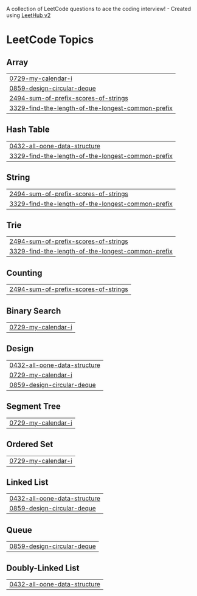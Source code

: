 A collection of LeetCode questions to ace the coding interview! - Created using [LeetHub v2](https://github.com/arunbhardwaj/LeetHub-2.0)
<!---LeetCode Topics Start-->
# LeetCode Topics
## Array
|  |
| ------- |
| [0729-my-calendar-i](https://github.com/nikhilsenju/Leetcode/tree/master/0729-my-calendar-i) |
| [0859-design-circular-deque](https://github.com/nikhilsenju/Leetcode/tree/master/0859-design-circular-deque) |
| [2494-sum-of-prefix-scores-of-strings](https://github.com/nikhilsenju/Leetcode/tree/master/2494-sum-of-prefix-scores-of-strings) |
| [3329-find-the-length-of-the-longest-common-prefix](https://github.com/nikhilsenju/Leetcode/tree/master/3329-find-the-length-of-the-longest-common-prefix) |
## Hash Table
|  |
| ------- |
| [0432-all-oone-data-structure](https://github.com/nikhilsenju/Leetcode/tree/master/0432-all-oone-data-structure) |
| [3329-find-the-length-of-the-longest-common-prefix](https://github.com/nikhilsenju/Leetcode/tree/master/3329-find-the-length-of-the-longest-common-prefix) |
## String
|  |
| ------- |
| [2494-sum-of-prefix-scores-of-strings](https://github.com/nikhilsenju/Leetcode/tree/master/2494-sum-of-prefix-scores-of-strings) |
| [3329-find-the-length-of-the-longest-common-prefix](https://github.com/nikhilsenju/Leetcode/tree/master/3329-find-the-length-of-the-longest-common-prefix) |
## Trie
|  |
| ------- |
| [2494-sum-of-prefix-scores-of-strings](https://github.com/nikhilsenju/Leetcode/tree/master/2494-sum-of-prefix-scores-of-strings) |
| [3329-find-the-length-of-the-longest-common-prefix](https://github.com/nikhilsenju/Leetcode/tree/master/3329-find-the-length-of-the-longest-common-prefix) |
## Counting
|  |
| ------- |
| [2494-sum-of-prefix-scores-of-strings](https://github.com/nikhilsenju/Leetcode/tree/master/2494-sum-of-prefix-scores-of-strings) |
## Binary Search
|  |
| ------- |
| [0729-my-calendar-i](https://github.com/nikhilsenju/Leetcode/tree/master/0729-my-calendar-i) |
## Design
|  |
| ------- |
| [0432-all-oone-data-structure](https://github.com/nikhilsenju/Leetcode/tree/master/0432-all-oone-data-structure) |
| [0729-my-calendar-i](https://github.com/nikhilsenju/Leetcode/tree/master/0729-my-calendar-i) |
| [0859-design-circular-deque](https://github.com/nikhilsenju/Leetcode/tree/master/0859-design-circular-deque) |
## Segment Tree
|  |
| ------- |
| [0729-my-calendar-i](https://github.com/nikhilsenju/Leetcode/tree/master/0729-my-calendar-i) |
## Ordered Set
|  |
| ------- |
| [0729-my-calendar-i](https://github.com/nikhilsenju/Leetcode/tree/master/0729-my-calendar-i) |
## Linked List
|  |
| ------- |
| [0432-all-oone-data-structure](https://github.com/nikhilsenju/Leetcode/tree/master/0432-all-oone-data-structure) |
| [0859-design-circular-deque](https://github.com/nikhilsenju/Leetcode/tree/master/0859-design-circular-deque) |
## Queue
|  |
| ------- |
| [0859-design-circular-deque](https://github.com/nikhilsenju/Leetcode/tree/master/0859-design-circular-deque) |
## Doubly-Linked List
|  |
| ------- |
| [0432-all-oone-data-structure](https://github.com/nikhilsenju/Leetcode/tree/master/0432-all-oone-data-structure) |
<!---LeetCode Topics End-->